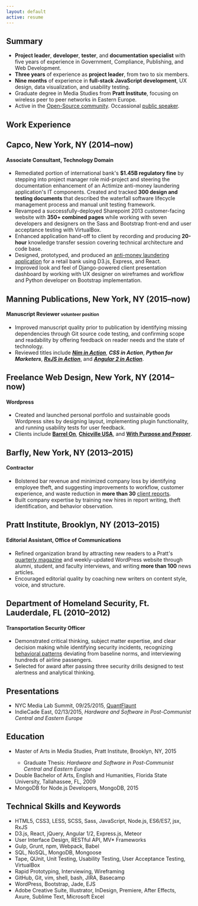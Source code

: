 ```yaml
---
layout: default
active: resume
---
```

<div class="page-section short" id="resume" name="resume">
    <div class="container">
        <div class="row projects">
            <div class="col-md-12 col-lg-12">
<section class="summary">
    <h1>Summary</h1>
    <ul>
    <li><strong>Project leader</strong>, <strong>developer</strong>, <strong>tester</strong>, and <strong>documentation specialist</strong> with five years of experience in Government, Compliance, Publishing, and Web Development.</li>
    <li><strong>Three years</strong> of experience as <strong>project leader</strong>, from two to six members.</li>
    <li><strong>Nine months</strong> of experience in <strong>full-stack JavaScript development</strong>, UX design, data visualization, and usability testing.</li>
    <li>Graduate degree in Media Studies from <strong>Pratt Institute</strong>, focusing on wireless peer to peer networks in Eastern Europe.</li>
    <li>Active in the <a class="link"  href='https://jamesanaipakos.com/projects'>Open-Source community</a>. Occassional <a class="link"  href='http://sched.co/2AhK'>public speaker</a>.</li>
    </ul>
</section>
<section class="experience">
    <h1>Work Experience</h1>
<h2>Capco, New York, NY (2014–now)</h2>
<h4>Associate Consultant, Technology Domain</h4>
    <ul>
        <li>Remediated portion of international bank's <strong>$1.45B regulatory fine</strong> by stepping into project manager role mid-project and steering the documentation enhancement of an Actimize anti-money laundering application's IT components. Created and tracked <strong>300 design and testing documents</strong> that described the waterfall software lifecycle management process and manual unit testing framework.</li>
        <li>Revamped a successfully-deployed Sharepoint 2013 customer-facing website with <strong>350+ combined pages</strong> while working with seven developers and designers on the Sass and Bootstrap front-end and user acceptance testing with VirtualBox.</li>
        <li>Enhanced application hand-off to client by recording and producing <strong>20-hour</strong> knowledge transfer session covering technical architecture and code base.</li>
        <li>Designed, prototyped, and produced an <a class="link" href="https://jamesanaipakos.com/money-laundering-react-d3">anti-money laundering application</a> for a retail bank using D3.js, Express, and React.</li>
        <li>Improved look and feel of Django-powered client presentation dashboard by working with UX designer on wireframes and workflow and Python developer on Bootstrap implementation.</li>
    </ul>
<h2>Manning Publications, New York, NY (2015–now)</h2>
<h4>Manuscript Reviewer <small>volunteer position</small></h4>
    <ul>
        <li>Improved manuscript quality prior to publication by identifying missing dependencies through Git source code testing, and confirming scope and readability by offering feedback on reader needs and the state of technology.</li>
        <li>Reviewed titles include <em><strong><a class="link"  href='https://www.manning.com/books/nim-in-action'>Nim in Action</a></strong></em>, <em><strong>CSS in Action</strong></em>,  <em><strong>Python for Marketers</strong></em>, <em><strong><a class="link"  href='https://www.manning.com/books/rxjs-in-action'>RxJS in Action</a></strong></em>, and <em><strong><a class="link"  href='https://www.manning.com/books/angular-2-in-action'>Angular 2 in Action</a></strong></em>.</li>
    </ul>
<h2>Freelance Web Design, New York, NY (2014–now)</h2>
<h4>Wordpress</h4>
    <ul>
        <li>Created and launched personal portfolio and sustainable goods Wordpress sites by designing layout, implementing plugin functionality, and running usability tests for user feedback.</li>
        <li>Clients include <strong><a class="link"  href='http://barrelon.com/'>Barrel On</a></strong>, <strong><a class="link"  href='http://chicvilleusa.com/'>Chicville USA</a></strong>, and <strong><a class="link"  href='http://withpurposeandpepper.com/'>With Purpose and Pepper</a></strong>.</li>
    </ul>
    <h2>Barfly, New York, NY (2013–2015)</h2>
<h4>Contractor</h4>
    <ul>
          <li>Bolstered bar revenue and minimized company loss by identifying employee theft, and suggesting improvements to workflow, customer experience, and waste reduction in <strong>more than 30</strong> <a class="link"  href='http://www.barflysms.com/'>client reports</a>. </li>
          <li>Built company expertise by training new hires in report writing, theft identification, and behavior observation.</li>
    </ul>
<h2>Pratt Institute, Brooklyn, NY (2013–2015)</h2>
<h4>Editorial Assistant, Office of Communications</h4>
    <ul>
        <li>Refined organization brand by attracting new readers to a Pratt's <a class="link"  href='https://www.pratt.edu/partnerships-and-giving/publications/prattfolio/'>quarterly magazine</a> and weekly-updated WordPress website through alumni, student, and faculty interviews, and writing <strong>more than 100</strong> news articles.</li>
        <li>Encouraged editorial quality by coaching new writers on content style, voice, and structure.</li>
    </ul>
<h2>Department of Homeland Security, Ft. Lauderdale, FL (2010–2012)</h2>
<h4>Transportation Security Officer</h4>
    <ul>
        <li>Demonstrated critical thinking, subject matter expertise, and clear decision making while identifying security incidents, recognizing <a class="link"  href='http://www.paulekman.com/product-category/facs/'>behavioral patterns</a> deviating from baseline norms, and interviewing hundreds of airline passengers.</li>
        <li>Selected for award after passing three security drills designed to test alertness and analytical thinking.</li>
    </ul>
</section>
<section class="presentations">
<h1>Presentations</h1>
    <ul>
        <li>NYC Media Lab Summit, 09/25/2015, <a class="link"  href='https://jamesanaipakos.com/quantflaunt'>QuantFlaunt</a></li>
        <li>IndieCade East, 02/13/2015, <em>Hardware and Software in Post-Communist Central and Eastern Europe</em></li>
        </ul>
    </section>
    <section class="education">
<h1>Education</h1>
    <ul>
        <li>Master of Arts in Media Studies, Pratt Institute, Brooklyn, NY, 2015</li>
        <ul><li>Graduate Thesis: <em>Hardware and Software in Post-Communist Central and Eastern Europe</em></li></ul>
        <li>Double Bachelor of Arts, English and Humanities, Florida State University, Tallahassee, FL, 2009</li>
        <li>MongoDB for Node.js Developers, MongoDB, 2015</li>
    </ul>
</section>
<section class="skills">
<h1>Technical Skills and Keywords</h1>
    <ul>
        <li>HTML5, CSS3, LESS, SCSS, Sass, JavaScript, Node.js, ES6/ES7, jsx, RxJS</li>
        <li>D3.js, React, jQuery, Angular 1/2, Express.js, Meteor</li>
        <li>User Interface Design, RESTful API, MV* Frameworks</li>
        <li>Gulp, Grunt, npm, Webpack, Babel</li>
        <li>SQL, NoSQL, MongoDB, Mongoose</li>
        <li>Tape, QUnit, Unit Testing, Usability Testing, User Acceptance Testing, VirtualBox</li>
        <li>Rapid Prototyping, Interviewing, Wireframing</li>
        <li>GitHub, Git, vim, shell, bash, JIRA, Basecamp</li>
        <li>WordPress, Bootstrap, Jade, EJS</li>
        <li>Adobe Creative Suite, Illustrator, InDesign, Premiere, After Effects, Axure, Sublime Text, Microsoft Excel</li>
    </ul>
</section>
</div>
</div>
</div>
</div>
